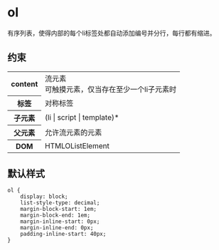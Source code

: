 # ol

有序列表，使得内部的每个li标签处都自动添加编号并分行，每行都有缩进。

## 约束

<table>
<tr>
    <th>content</th>
    <td>流元素<br/>可触摸元素，仅当存在至少一个li子元素时</td>
</tr>
<tr>
    <th>标签</th>
    <td>对称标签</td>
</tr>
<tr>
    <th>子元素</th>
    <td>(li | script | template)*</td>
</tr>
<tr>
    <th>父元素</th>
    <td>允许流元素的元素</td>
</tr>
<tr>
    <th>DOM</th>
    <td>HTMLOListElement</td>
</tr>
</table>

## 默认样式

```
ol {
    display: block;
    list-style-type: decimal;
    margin-block-start: 1em;
    margin-block-end: 1em;
    margin-inline-start: 0px;
    margin-inline-end: 0px;
    padding-inline-start: 40px;
}
```